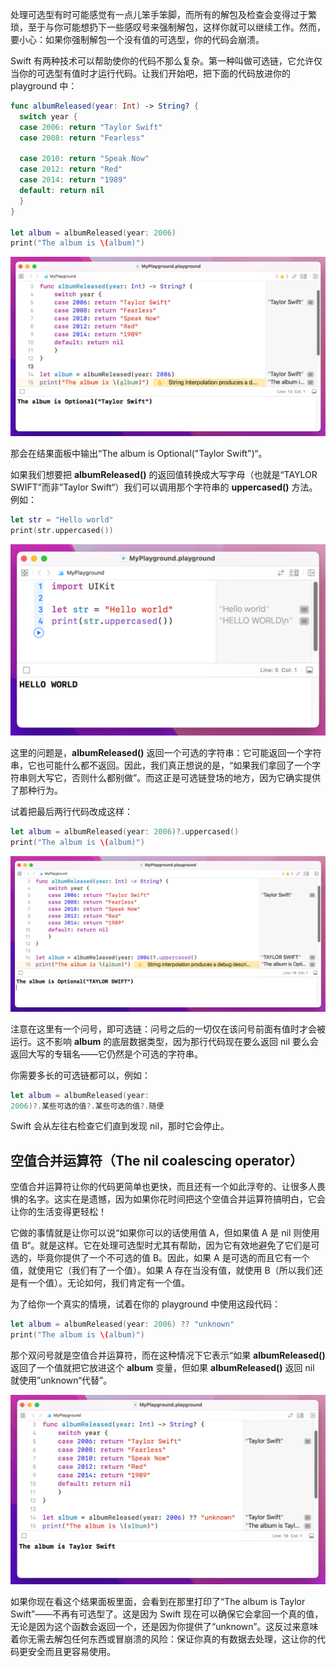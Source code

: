处理可选型有时可能感觉有一点儿笨手笨脚，而所有的解包及检查会变得过于繁琐，至于与你可能想扔下一些感叹号来强制解包，这样你就可以继续工作。然而，要小心：如果你强制解包一个没有值的可选型，你的代码会崩溃。

Swift 有两种技术可以帮助使你的代码不那么复杂。第一种叫做可选链，它允许仅当你的可选型有值时才运行代码。让我们开始吧，把下面的代码放进你的 playground 中：

```swift
func albumReleased(year: Int) -> String? {
  switch year {
  case 2006: return "Taylor Swift"
  case 2008: return "Fearless"

  case 2010: return "Speak Now"
  case 2012: return "Red"
  case 2014: return "1989"
  default: return nil
  } 
}

let album = albumReleased(year: 2006)
print("The album is \(album)")
```

![Pasted image 20240124133805.png](./attachments/Pasted%20image%2020240124133805.png)


那会在结果面板中输出“The album is Optional("Taylor Swift")“。

如果我们想要把 **albumReleased()** 的返回值转换成大写字母（也就是“TAYLOR SWIFT”而非”Taylor Swift“）我们可以调用那个字符串的 **uppercased()** 方法。例如：

```swift
let str = "Hello world"
print(str.uppercased())
```

![Pasted image 20240124134009.png](./attachments/Pasted%20image%2020240124134009.png)


这里的问题是，**albumReleased()** 返回一个可选的字符串：它可能返回一个字符串，它也可能什么都不返回。因此，我们真正想说的是，“如果我们拿回了一个字符串则大写它，否则什么都别做”。而这正是可选链登场的地方，因为它确实提供了那种行为。

试着把最后两行代码改成这样：

```swift
let album = albumReleased(year: 2006)?.uppercased()
print("The album is \(album)")
```

![Pasted image 20240124134233.png](./attachments/Pasted%20image%2020240124134233.png)


注意在这里有一个问号，即可选链：问号之后的一切仅在该问号前面有值时才会被运行。这不影响 **album** 的底层数据类型，因为那行代码现在要么返回 nil 要么会返回大写的专辑名——它仍然是个可选的字符串。

你需要多长的可选链都可以，例如：

```swift
let album = albumReleased(year:
2006)?.某些可选的值?.某些可选的值?.随便
```

Swift 会从左往右检查它们直到发现 nil，那时它会停止。

## 空值合并运算符（The nil coalescing operator）
空值合并运算符让你的代码更简单也更快，而且还有一个如此浮夸的、让很多人畏惧的名字。这实在是遗憾，因为如果你花时间把这个空值合并运算符搞明白，它会让你的生活变得更轻松！

它做的事情就是让你可以说“如果你可以的话使用值 A，但如果值 A 是 nil 则使用值 B“。就是这样。它在处理可选型时尤其有帮助，因为它有效地避免了它们是可选的，毕竟你提供了一个不可选的值 B。因此，如果 A 是可选的而且它有一个值，就使用它（我们有了一个值）。如果 A 存在当没有值，就使用 B（所以我们还是有一个值）。无论如何，我们肯定有一个值。

为了给你一个真实的情境，试着在你的 playground 中使用这段代码：

```swift
let album = albumReleased(year: 2006) ?? "unknown"
print("The album is \(album)")
```

那个双问号就是空值合并运算符，而在这种情况下它表示“如果 **albumReleased()** 返回了一个值就把它放进这个 **album** 变量，但如果 **albumReleased()** 返回 nil 就使用”unknown“代替”。

![Pasted image 20240124140154.png](./attachments/Pasted%20image%2020240124140154.png)


如果你现在看这个结果面板里面，会看到在那里打印了“The album is Taylor Swift”——不再有可选型了。这是因为 Swift 现在可以确保它会拿回一个真的值，无论是因为这个函数会返回一个，还是因为你提供了“unknown”。这反过来意味着你无需去解包任何东西或冒崩溃的风险：保证你真的有数据去处理，这让你的代码更安全而且更容易使用。